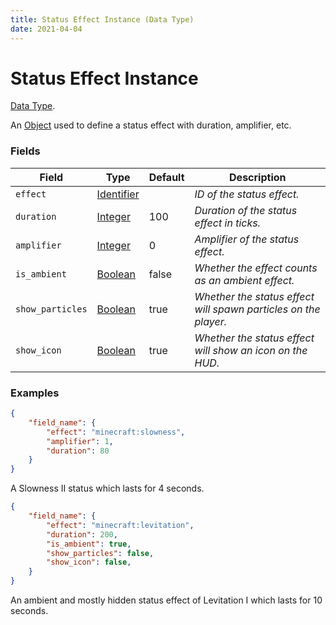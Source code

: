 ```yaml
---
title: Status Effect Instance (Data Type)
date: 2021-04-04
---
```

# Status Effect Instance

[Data Type](../data_types.md).

An [Object](object.md) used to define a status effect with duration, amplifier, etc.

### Fields

Field  | Type | Default | Description
-------|-----|---------------|-------------
`effect` | [Identifier](identifier.md) | | _ID of the status effect._
`duration` | [Integer](integer.md) | 100 | _Duration of the status effect in ticks._
`amplifier` | [Integer](integer.md) | 0 | _Amplifier of the status effect._
`is_ambient` | [Boolean](boolean.md) | false | _Whether the effect counts as an ambient effect._
`show_particles` | [Boolean](boolean.md) | true | _Whether the status effect will spawn particles on the player._
`show_icon` | [Boolean](boolean.md) | true | _Whether the status effect will show an icon on the HUD._

### Examples

```json
{
	"field_name": {
		"effect": "minecraft:slowness",
		"amplifier": 1,
		"duration": 80
	}
}
```
A Slowness II status which lasts for 4 seconds.

```json
{
	"field_name": {
		"effect": "minecraft:levitation",
		"duration": 200,
		"is_ambient": true,
		"show_particles": false,
		"show_icon": false,
	}
}
```
An ambient and mostly hidden status effect of Levitation I which lasts for 10 seconds.
